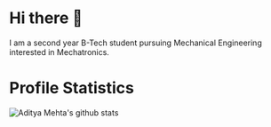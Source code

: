 # Hi there 👋

I am a second year B-Tech student pursuing Mechanical Engineering interested in Mechatronics.

# Profile Statistics
![Aditya Mehta's github stats](https://github-readme-stats.vercel.app/api?username=adimehta03&show_icons=true&theme=gruvbox&count_private=true)

